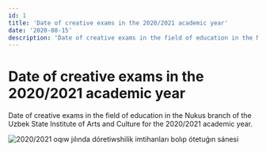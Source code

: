 ```yaml
---
id: 1
title: 'Date of creative exams in the 2020/2021 academic year'
date: '2020-08-15'
description: 'Date of creative exams in the field of education in the Nukus branch of the Uzbek State Institute of Arts and Culture for the 2020/2021 academic year'
---
```


# Date of creative exams in the 2020/2021 academic year

Date of creative exams in the field of education in the Nukus branch of the Uzbek State Institute of Arts and Culture for the 2020/2021 academic year.

![2020/2021 oqıw jılında dóretiwshilik imtihanları bolıp ótetuǵın sánesi](/announcements/1/photo_2020-08-15_13-08-21.jpg)
